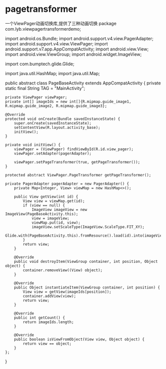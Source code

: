 # pagetransformer
一个ViewPager动画切换库,提供了三种动画切换
package com.lyb.viewpagertransformerdemo;

import android.os.Bundle;
import android.support.v4.view.PagerAdapter;
import android.support.v4.view.ViewPager;
import android.support.v7.app.AppCompatActivity;
import android.view.View;
import android.view.ViewGroup;
import android.widget.ImageView;

import com.bumptech.glide.Glide;

import java.util.HashMap;
import java.util.Map;

public abstract class PageBaseActivity extends AppCompatActivity {
    private static final String TAG = "MainActivity";

    private ViewPager viewPager;
    private int[] imageIds = new int[]{R.mipmap.guide_image1, R.mipmap.guide_image2, R.mipmap.guide_image3};

    @Override
    protected void onCreate(Bundle savedInstanceState) {
        super.onCreate(savedInstanceState);
        setContentView(R.layout.activity_base);
        initView();
    }

    private void initView() {
        viewPager = (ViewPager) findViewById(R.id.view_pager);
        viewPager.setAdapter(pagerAdapter);

        viewPager.setPageTransformer(true, getPageTransformer());
    }

    protected abstract ViewPager.PageTransformer getPageTransformer();

    private PagerAdapter pagerAdapter = new PagerAdapter() {
        private Map<Integer, View> viewMap = new HashMap<>();

        public View getView(int id) {
            View view = viewMap.get(id);
            if (view == null) {
                ImageView imageView = new ImageView(PageBaseActivity.this);
                view = imageView;
                viewMap.put(id, view);
                imageView.setScaleType(ImageView.ScaleType.FIT_XY);
                Glide.with(PageBaseActivity.this).fromResource().load(id).into(imageView);
            }
            return view;
        }

        @Override
        public void destroyItem(ViewGroup container, int position, Object object) {
            container.removeView((View) object);
        }

        @Override
        public Object instantiateItem(ViewGroup container, int position) {
            View view = getView(imageIds[position]);
            container.addView(view);
            return view;
        }

        @Override
        public int getCount() {
            return imageIds.length;
        }

        @Override
        public boolean isViewFromObject(View view, Object object) {
            return view == object;
        }
    };
}
